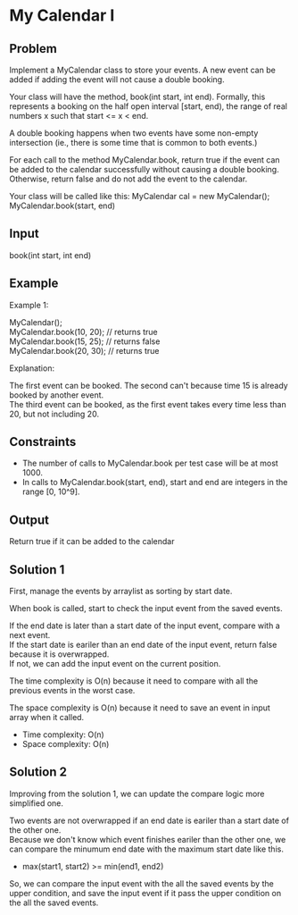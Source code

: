 # My Calendar I

## Problem

Implement a MyCalendar class to store your events. A new event can be added if adding the event will not cause a double booking.

Your class will have the method, book(int start, int end). Formally, this represents a booking on the half open interval [start, end), the range of real numbers x such that start <= x < end.

A double booking happens when two events have some non-empty intersection (ie., there is some time that is common to both events.)

For each call to the method MyCalendar.book, return true if the event can be added to the calendar successfully without causing a double booking. Otherwise, return false and do not add the event to the calendar.

Your class will be called like this: MyCalendar cal = new MyCalendar(); MyCalendar.book(start, end)

## Input

book(int start, int end)

## Example

Example 1:

MyCalendar();  
MyCalendar.book(10, 20); // returns true  
MyCalendar.book(15, 25); // returns false  
MyCalendar.book(20, 30); // returns true  

Explanation:  

The first event can be booked.  The second can't because time 15 is already booked by another event.  
The third event can be booked, as the first event takes every time less than 20, but not including 20.

## Constraints

- The number of calls to MyCalendar.book per test case will be at most 1000.
- In calls to MyCalendar.book(start, end), start and end are integers in the range [0, 10^9].

## Output

Return true if it can be added to the calendar

## Solution 1

First, manage the events by arraylist as sorting by start date.

When book is called, start to check the input event from the saved events.

If the end date is later than a start date of the input event, compare with a next event.  
If the start date is eariler than an end date of the input event, return false because it is overwrapped.  
If not, we can add the input event on the current position.

The time complexity is O(n) because it need to compare with all the previous events in the worst case.

The space complexity is O(n) because it need to save an event in input array when it called.

- Time complexity: O(n)
- Space complexity: O(n)

## Solution 2

Improving from the solution 1, we can update the compare logic more simplified one.

Two events are not overwrapped if an end date is eariler than a start date of the other one.  
Because we don't know which event finishes eariler than the other one, we can compare the minumum end date with the maximum start date like this.  

- max(start1, start2) >= min(end1, end2)

So, we can compare the input event with the all the saved events by the upper condition, and save the input event if it pass the upper condition on the all the saved events.
